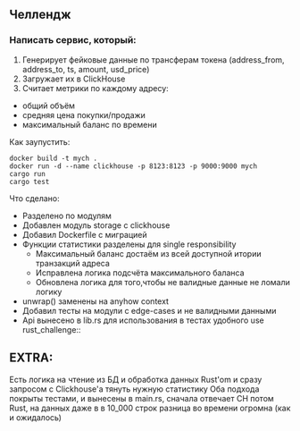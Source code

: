 ## Челлендж

### Написать сервис, который:
1.	Генерирует фейковые данные по трансферам токена (address_from, address_to, ts, amount, usd_price)
2.	Загружает их в ClickHouse
3.	Считает метрики по каждому адресу:
  - общий объём
  - средняя цена покупки/продажи
  - максимальный баланс по времени

Как заупустить:
```
docker build -t mych .
docker run -d --name clickhouse -p 8123:8123 -p 9000:9000 mych
cargo run
cargo test
```

Что сделано:
* Разделено по модулям
* Добавлен модуль storage с clickhouse
* Добавил Dockerfile с миграцией
* Функции статистики разделены для single responsibility
   * Максимальный баланс достаём из всей доступной итории транзакций адреса
   * Исправлена логика подсчёта максимального баланса
   * Обновлена логика для того,чтобы не валидные данные не ломали логику
* unwrap() заменены на anyhow context
* Добавил тесты на модули с edge-cases и не валидными данными
* Api вынесено в lib.rs для использования в тестах удобного use rust_challenge::<SOME>

## EXTRA:
Есть логика на чтение из БД и обработка данных Rust'om и сразу запросом с Clickhouse'a тянуть нужную статистику
Оба подхода покрыты тестами, и вынесены в main.rs, сначала отвечает CH потом Rust, на данных даже в в 10_000 строк разница во времени огромна (как и ожидалось)

